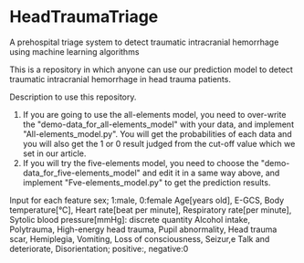 # HeadTraumaTriage
A prehospital triage system to detect traumatic intracranial hemorrhage using machine learning algorithms

This is a repository in which anyone can use our prediction model to detect traumatic intracranial hemorrhage in head trauma patients.

Description to use this repository.
1. If you are going to use the all-elements model, you need to over-write the "demo-data_for_all-elements_model" with your data, and implement "All-elements_model.py". You will get the probabilities of each data and you will also get the 1 or 0 result judged from the cut-off value which we set in our article.
2. If you will try the five-elements model, you need to choose the "demo-data_for_five-elements_model" and edit it in a same way above, and implement "Fve-elements_model.py" to get the prediction results.

Input for each feature
sex; 1:male, 0:female
Age[years old], E-GCS, Body temperature[°C], Heart rate[beat per minute], Respiratory rate[per minute], Sytolic blood pressure[mmHg]: discrete quantity 
Alcohol intake,	Polytrauma,	High-energy head trauma,	Pupil abnormality,	Head trauma scar,	Hemiplegia,	Vomiting,	Loss of consciousness,	Seizur,e	Talk and deteriorate,	Disorientation; positive:, negative:0

